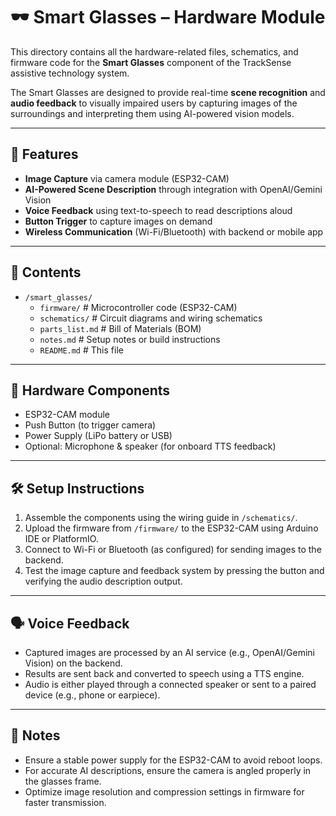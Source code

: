 # 🕶️ Smart Glasses – Hardware Module

This directory contains all the hardware-related files, schematics, and firmware code for the **Smart Glasses** component of the TrackSense assistive technology system.

The Smart Glasses are designed to provide real-time **scene recognition** and **audio feedback** to visually impaired users by capturing images of the surroundings and interpreting them using AI-powered vision models.

---

## 🔧 Features

- **Image Capture** via camera module (ESP32-CAM)
- **AI-Powered Scene Description** through integration with OpenAI/Gemini Vision
- **Voice Feedback** using text-to-speech to read descriptions aloud
- **Button Trigger** to capture images on demand
- **Wireless Communication** (Wi-Fi/Bluetooth) with backend or mobile app

---

## 📁 Contents

- `/smart_glasses/`
  - `firmware/`          # Microcontroller code (ESP32-CAM)
  - `schematics/`        # Circuit diagrams and wiring schematics
  - `parts_list.md`      # Bill of Materials (BOM)
  - `notes.md`           # Setup notes or build instructions
  - `README.md`          # This file

---

## 🔌 Hardware Components

- ESP32-CAM module
- Push Button (to trigger camera)
- Power Supply (LiPo battery or USB)
- Optional: Microphone & speaker (for onboard TTS feedback)

---

## 🛠 Setup Instructions

1. Assemble the components using the wiring guide in `/schematics/`.
2. Upload the firmware from `/firmware/` to the ESP32-CAM using Arduino IDE or PlatformIO.
3. Connect to Wi-Fi or Bluetooth (as configured) for sending images to the backend.
4. Test the image capture and feedback system by pressing the button and verifying the audio description output.

---

## 🗣️ Voice Feedback

- Captured images are processed by an AI service (e.g., OpenAI/Gemini Vision) on the backend.
- Results are sent back and converted to speech using a TTS engine.
- Audio is either played through a connected speaker or sent to a paired device (e.g., phone or earpiece).

---

## 📌 Notes

- Ensure a stable power supply for the ESP32-CAM to avoid reboot loops.
- For accurate AI descriptions, ensure the camera is angled properly in the glasses frame.
- Optimize image resolution and compression settings in firmware for faster transmission.
